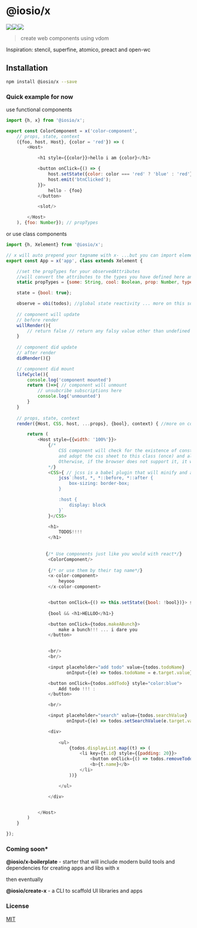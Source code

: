 # @iosio/x
<img src="https://img.shields.io/circleci/project/github/iosio/x.svg?style=flat-square" /><img src="https://img.shields.io/npm/v/@iosio/x.svg?style=flat-square" /><img src="https://img.shields.io/bundlephobia/minzip/@iosio/x.svg?style=flat-square" />
> create web components using vdom

Inspiration: stencil, superfine, atomico, preact and open-wc

## Installation 
```sh
npm install @iosio/x --save
```

### Quick example for now

use functional components

```js
import {h, x} from '@iosio/x';

export const ColorComponent = x('color-component',
    // props, state, context
    ({foo, host, Host}, {color = 'red'}) => (
        <Host>

            <h1 style={{color}}>hello i am {color}</h1>

            <button onClick={() => {
                host.setState({color: color === 'red' ? 'blue' : 'red'})
                host.emit('btnClicked');
            }}>
                hello - {foo}
            </button>

            <slot/>

        </Host>
    ), {foo: Number}); // propTypes
```

or use class components

```js
import {h, Xelement} from '@iosio/x';

// x will auto prepend your tagname with x- ...but you can import element to use whatever
export const App = x('app', class extends Xelement {

    //set the propTypes for your observedAttributes
    //will convert the attributes to the types you have defined here and then pass them to props
    static propTypes = {some: String, cool: Boolean, prop: Number, types: Object, arrrrr: Array};

    state = {bool: true};

    observe = obi(todos); //global state reactivity ... more on this soon
    
    // component will update
    // before render
    willRender(){
        // return false // return any falsy value other than undefined to prevent re-renderng 
    } 
    
    // component did update
    // after render
    didRender(){} 

    // component did mount
    lifeCycle(){ 
        console.log('component mounted')
        return ()=>{ // component will unmount
            // unsubcribe subscriptions here
            console.log('unmounted')
        }
    }
    
    // props, state, context
    render({Host, CSS, host, ...props}, {bool}, context) { //more on context soon

        return (
            <Host style={{width: '100%'}}>
                {/* 
                    CSS component will check for the existence of constructable style sheets
                    and adopt the css sheet to this class (once) and all instances will share the same sheet.
                    Otherwise, if the browser does not support it, it will default to a style tag
                */}
                <CSS>{ // jcss is a babel plugin that will minify and auto prefix css
                    jcss`:host, *, *::before, *::after {
                        box-sizing: border-box;
                    }

                    :host {
                        display: block
                    }`
                }</CSS>

                <h1>
                    TODOS!!!!
                </h1>
               
               
               {/* Use components just like you would with react*/} 
                <ColorComponent/>
               
                {/* or use them by their tag name*/}
                <x-color-component>
                    heyooo
                </x-color-component>


                <button onClick={() => this.setState({bool: !bool})}> show me</button>
                
                {bool && <h1>HELLOO</h1>}

                <button onClick={todos.makeABunch}>
                    make a bunch!!! ... i dare you
                </button>
                

                <br/>
                <br/>

                <input placeholder="add todo" value={todos.todoName}
                       onInput={(e) => todos.todoName = e.target.value}/>

                <button onClick={todos.addTodo} style="color:blue">
                    Add todo !!! :
                </button>

                <br/>

                <input placeholder="search" value={todos.searchValue}
                       onInput={(e) => todos.setSearchValue(e.target.value)}/>

                <div>
                
                    <ul>
                        {todos.displayList.map((t) => (
                            <li key={t.id} style={{padding: 20}}>
                                <button onClick={() => todos.removeTodo(t)}>X</button>
                                <b>{t.name}</b>
                            </li>
                        ))}

                    </ul>

                </div>


            </Host>
        )
    }

});


```

### Coming soon*
**@iosio/x-boilerplate** - starter that will include modern build tools and dependencies for creating apps and libs with x

then eventually

**@iosio/create-x** - a CLI to scaffold UI libraries and apps


### License

[MIT]

[MIT]: https://choosealicense.com/licenses/mit/
